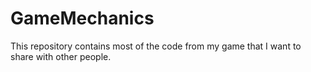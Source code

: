 # GameMechanics

This repository contains most of the code from my game that I want to share with other people.
